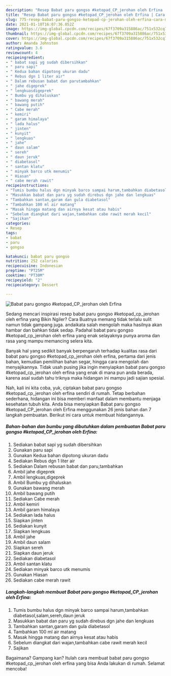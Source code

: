 ```yaml
---
description: "Resep Babat paru gongso #ketopad_CP_jerohan oleh Erfina | Cara Masak Babat paru gongso #ketopad_CP_jerohan oleh Erfina Yang Menggugah Selera"
title: "Resep Babat paru gongso #ketopad_CP_jerohan oleh Erfina | Cara Masak Babat paru gongso #ketopad_CP_jerohan oleh Erfina Yang Menggugah Selera"
slug: 775-resep-babat-paru-gongso-ketopad-cp-jerohan-oleh-erfina-cara-masak-babat-paru-gongso-ketopad-cp-jerohan-oleh-erfina-yang-menggugah-selera
date: 2021-01-10T16:07:36.052Z
image: https://img-global.cpcdn.com/recipes/67f3709a315886ac/751x532cq70/babat-paru-gongso-ketopad_cp_jerohan-oleh-erfina-foto-resep-utama.jpg
thumbnail: https://img-global.cpcdn.com/recipes/67f3709a315886ac/751x532cq70/babat-paru-gongso-ketopad_cp_jerohan-oleh-erfina-foto-resep-utama.jpg
cover: https://img-global.cpcdn.com/recipes/67f3709a315886ac/751x532cq70/babat-paru-gongso-ketopad_cp_jerohan-oleh-erfina-foto-resep-utama.jpg
author: Amanda Johnston
ratingvalue: 3.6
reviewcount: 4
recipeingredient:
- " babat sapi yg sudah dibersihkan"
- " paru sapi"
- " Kedua bahan dipotong ukuran dadu"
- " Rebus dgn 1 liter air"
- " Dalam rebusan babat dan parutambahkan"
- " jahe digeprek"
- " lengkuasdigeprek"
- " Bumbu yg dihaluskan"
- " bawang merah"
- " bawang putih"
- " Cabe merah"
- " kemiri"
- " garam himalaya"
- " lada halus"
- " jinten"
- " kunyit"
- " lengkuas"
- " jahe"
- " daun salam"
- " sereh"
- " daun jeruk"
- " diabetasol"
- " santan klatu"
- " minyak barco utk menumis"
- " Hiasan"
- " cabe merah rawit"
recipeinstructions:
- "Tumis bumbu halus dgn minyak barco sampai harum,tambahkan diabetasol,salam,sereh,daun jeruk"
- "Masukkan babat dan paru yg sudah direbus dgn jahe dan lengkuas"
- "Tambahkan santan,garam dan gula diabetasol"
- "Tambahkan 100 ml air matang"
- "Masak hingga matang dan airnya kesat atau habis"
- "Sebelum diangkat dari wajan,tambahkan cabe rawit merah kecil"
- "Sajikan"
categories:
- Resep
tags:
- babat
- paru
- gongso

katakunci: babat paru gongso 
nutrition: 252 calories
recipecuisine: Indonesian
preptime: "PT25M"
cooktime: "PT30M"
recipeyield: "2"
recipecategory: Dessert

---
```



![Babat paru gongso #ketopad_CP_jerohan oleh Erfina](https://img-global.cpcdn.com/recipes/67f3709a315886ac/751x532cq70/babat-paru-gongso-ketopad_cp_jerohan-oleh-erfina-foto-resep-utama.jpg)

Sedang mencari inspirasi resep babat paru gongso #ketopad_cp_jerohan oleh erfina yang Bikin Ngiler? Cara Buatnya memang tidak terlalu sulit namun tidak gampang juga. andaikata salah mengolah maka hasilnya akan hambar dan bahkan tidak sedap. Padahal babat paru gongso #ketopad_cp_jerohan oleh erfina yang enak selayaknya punya aroma dan rasa yang mampu memancing selera kita.

Banyak hal yang sedikit banyak berpengaruh terhadap kualitas rasa dari babat paru gongso #ketopad_cp_jerohan oleh erfina, pertama dari jenis bahan, kemudian pemilihan bahan segar, hingga cara mengolah dan menyajikannya. Tidak usah pusing jika ingin menyiapkan babat paru gongso #ketopad_cp_jerohan oleh erfina yang enak di mana pun anda berada, karena asal sudah tahu triknya maka hidangan ini mampu jadi sajian spesial.




Nah, kali ini kita coba, yuk, ciptakan babat paru gongso #ketopad_cp_jerohan oleh erfina sendiri di rumah. Tetap berbahan sederhana, hidangan ini bisa memberi manfaat dalam membantu menjaga kesehatan tubuh kita. Anda bisa menyiapkan Babat paru gongso #ketopad_CP_jerohan oleh Erfina menggunakan 26 jenis bahan dan 7 langkah pembuatan. Berikut ini cara untuk membuat hidangannya.

<!--inarticleads1-->

##### Bahan-bahan dan bumbu yang dibutuhkan dalam pembuatan Babat paru gongso #ketopad_CP_jerohan oleh Erfina:

1. Sediakan  babat sapi yg sudah dibersihkan
1. Gunakan  paru sapi
1. Gunakan  Kedua bahan dipotong ukuran dadu
1. Sediakan  Rebus dgn 1 liter air
1. Sediakan  Dalam rebusan babat dan paru,tambahkan
1. Ambil  jahe digeprek
1. Ambil  lengkuas,digeprek
1. Ambil  Bumbu yg dihaluskan
1. Gunakan  bawang merah
1. Ambil  bawang putih
1. Sediakan  Cabe merah
1. Ambil  kemiri
1. Ambil  garam himalaya
1. Sediakan  lada halus
1. Siapkan  jinten
1. Sediakan  kunyit
1. Siapkan  lengkuas
1. Ambil  jahe
1. Ambil  daun salam
1. Siapkan  sereh
1. Siapkan  daun jeruk
1. Sediakan  diabetasol
1. Ambil  santan klatu
1. Sediakan  minyak barco utk menumis
1. Gunakan  Hiasan
1. Sediakan  cabe merah rawit




<!--inarticleads2-->

##### Langkah-langkah membuat Babat paru gongso #ketopad_CP_jerohan oleh Erfina:

1. Tumis bumbu halus dgn minyak barco sampai harum,tambahkan diabetasol,salam,sereh,daun jeruk
1. Masukkan babat dan paru yg sudah direbus dgn jahe dan lengkuas
1. Tambahkan santan,garam dan gula diabetasol
1. Tambahkan 100 ml air matang
1. Masak hingga matang dan airnya kesat atau habis
1. Sebelum diangkat dari wajan,tambahkan cabe rawit merah kecil
1. Sajikan




Bagaimana? Gampang kan? Itulah cara membuat babat paru gongso #ketopad_cp_jerohan oleh erfina yang bisa Anda lakukan di rumah. Selamat mencoba!
